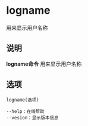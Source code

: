 logname
===

用来显示用户名称

## 说明

**logname命令** 用来显示用户名称

## 选项

```
logname(选项)
```

  

```
--help：在线帮助
--vesion：显示版本信息
```


